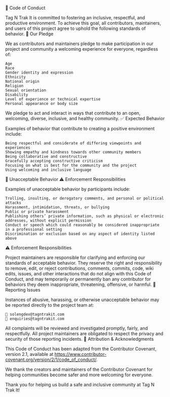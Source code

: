 📝 Code of Conduct

Tag N Trak It is committed to fostering an inclusive, respectful, and productive environment. To achieve this goal, all contributors, maintainers, and users of this project agree to uphold the following standards of behavior.
👥 Our Pledge

We as contributors and maintainers pledge to make participation in our project and community a welcoming experience for everyone, regardless of:

    Age
    Race
    Gender identity and expression
    Ethnicity
    National origin
    Religion
    Sexual orientation
    Disability
    Level of experience or technical expertise
    Personal appearance or body size

We pledge to act and interact in ways that contribute to an open, welcoming, diverse, inclusive, and healthy community.
✅ Expected Behavior

Examples of behavior that contribute to creating a positive environment include:

    Being respectful and considerate of differing viewpoints and experiences
    Showing empathy and kindness towards other community members
    Being collaborative and constructive
    Gracefully accepting constructive criticism
    Focusing on what is best for the community and the project
    Using welcoming and inclusive language

🚫 Unacceptable Behavior
⚠️ Enforcement Responsibilities

Examples of unacceptable behavior by participants include:

    Trolling, insulting, or derogatory comments, and personal or political attacks
    Harassment, intimidation, threats, or bullying
    Public or private harassment
    Publishing others’ private information, such as physical or electronic addresses, without explicit permission
    Conduct or speech which could reasonably be considered inappropriate in a professional setting
    Discrimination or exclusion based on any aspect of identity listed above

⚠️ Enforcement Responsibilities

Project maintainers are responsible for clarifying and enforcing our standards of acceptable behavior. They reserve the right and responsibility to remove, edit, or reject contributions, comments, commits, code, wiki edits, issues, and other interactions that do not align with this Code of Conduct, and may temporarily or permanently ban any contributor for behaviors they deem inappropriate, threatening, offensive, or harmful.
📩 Reporting Issues

Instances of abusive, harassing, or otherwise unacceptable behavior may be reported directly to the project team at:

    📧 solengdev@tagntrakit.com
    📧 enquiries@tagntrakit.com

All complaints will be reviewed and investigated promptly, fairly, and respectfully. All project maintainers are obligated to respect the privacy and security of those reporting incidents.
🤝 Attribution & Acknowledgments

This Code of Conduct has been adapted from the Contributor Covenant, version 2.1, available at https://www.contributor-covenant.org/version/2/1/code_of_conduct/.

We thank the creators and maintainers of the Contributor Covenant for helping communities become safer and more welcoming for everyone.

Thank you for helping us build a safe and inclusive community at Tag N Trak It!
